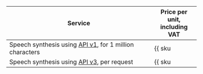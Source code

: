 | Service | Price per unit,<br/>including VAT |
| ----- | ----- |
| Speech synthesis using [API v1](../../speechkit/tts/request.md), for 1 million characters | {{ sku|KZT|ai.speech.tts_gpu|string }} |
| Speech synthesis using [API v3](../../speechkit/tts-v3/api-ref/grpc/index.md), per request | {{ sku|KZT|ai.speech.tts.dialogue_platform|string }} |
